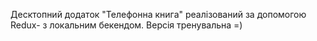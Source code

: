 Десктопний додаток "Телефонна книга" реалізований за допомогою Redux- з локальним бекендом. Версія тренувальна =)
